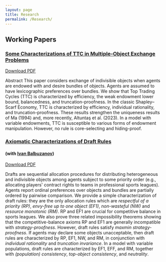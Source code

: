 ```yaml
---
layout: page
title: Research
permalink: /Research/
---
```


## Working Papers

### [Some Characterizations of TTC in Multiple-Object Exchange Problems](https://arxiv.org/abs/2204.08300)
[Download PDF](`https://jacobcoreno.github.io/docs/Some_Characterizations_of_TTC_WP_24-04-07.pdf`)

Abstract This paper considers exchange of indivisible objects when agents are endowed with and desire bundles of objects. Agents are assumed to have lexicographic preferences over bundles. We show that Top Trading Cycles (TTC) is characterized by efficiency, the weak endowment lower bound, balancedness, and truncation-proofness. In the classic Shapley–Scarf Economy, TTC is characterized by efficiency, individual rationality, and truncation-proofness. These results strengthen the uniqueness results of Ma (1994) and, more recently, Altuntaş et al. (2023). In a model with variable endowments, TTC is susceptible to various forms of endowment manipulation. However, no rule is core-selecting and hiding-proof.

### [Axiomatic Characterizations of Draft Rules](https://arxiv.org/abs/2204.08300)
#### (with [Ivan Balbuzanov](https://sites.google.com/site/ibalbuzanov/))
[Download PDF](https://arxiv.org/pdf/2204.08300.pdf)

Drafts are sequential allocation procedures for distributing heterogeneous and indivisible objects among agents subject to some priority order (e.g., allocating players' contract rights to teams in professional sports leagues). Agents report ordinal preferences over objects and bundles are partially ordered by pairwise comparison. We provide a simple characterization of draft rules: they are the only allocation rules which are _respectful of a priority (RP)_, _envy-free up to one object (EF1)_, _non-wasteful (NW)_ and _resource monotonic (RM)_. RP and EF1 are crucial for competitive balance in sports leagues. We also prove three related impossibility theorems showing that the competitive-balance axioms RP and EF1 are generally incompatible with _strategy-proofness_. However, draft rules satisfy _maxmin strategy-proofness_. If agents may declare some objects unacceptable, then draft rules are characterized by RP, EF1, NW, and RM, in conjunction with _individual rationality_ and _truncation invariance_. In a model with variable populations, draft rules are characterized by EF1, EFF, and RM, together with _(population) consistency_, _top-object consistency_, and _neutrality_.